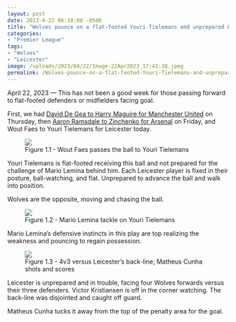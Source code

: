 ```yaml
---
layout: post
date: 2023-4-22 06:10:00 -0500
title: "Wolves pounce on a flat-footed Youri Tielemans and unprepared Leicester"
categories: 
- "Premier League"
tags:
- "Wolves"
- "Leicester"
image: /uploads/2023/04/22/Image-22Apr2023_17:41:38.jpeg
permalink: /Wolves-pounce-on-a-flat-footed-Youri-Tielemans-and-unprepared-Leicester/
--- 
```


April 22, 2023 — This has not been a good week for those passing forward to flat-footed defenders or midfielders facing goal.

<!---more--->

First, we had [David De Gea to Harry Maguire for Manchester United](https://tacticsjournal.com/David-De-Gea-risky-pass-to-Maguire-facing-goal-costs-Manchester-United/) on Thursday, then [Aaron Ramsdale to Zinchenko for Arsenal](https://tacticsjournal.com/Aaron-Ramsdale-channels-his-inner-David-De-Gea/) on Friday, and Wout Faes to Youri Tielemans for Leicester today. 

<figure>
    <img src="https://tacticsjournal.com/uploads/2023/04/22/Image-22Apr2023_17:41:38.jpeg">
    <figcaption>Figure 1.1 - Wout Faes passes the ball to Youri Tielemans</figcaption>
</figure> 


Youri Tielemans is flat-footed receiving this ball and not prepared for the challenge of Mario Lemina behind him. Each Leicester player is fixed in their posture, ball-watching, and flat. Unprepared to advance the ball and walk into position. 

Wolves are the opposite, moving and chasing the ball. 

<figure>
    <img src="https://tacticsjournal.com/uploads/2023/04/22/Image-22Apr2023_17:42:33.jpeg">
    <figcaption>Figure 1.2 - Mario Lemina tackle on Youri Tielemans</figcaption>
</figure> 

Mario Lemina’s defensive instincts in this play are top realizing the weakness and pouncing to regain possession. 

<figure>
    <img src="https://tacticsjournal.com/uploads/2023/04/22/Image-22Apr2023_17:43:24.jpeg">
    <figcaption>Figure 1.3 - 4v3 versus Leicester’s back-line; Matheus Cunha shots and scores</figcaption>
</figure> 

Leicester is unprepared and in trouble, facing four Wolves forwards versus their three defenders. Victor Kristiansen is off in the corner watching. The back-line was disjointed and caught off guard. 

Matheus Cunha tucks it away from the top of the penalty area for the goal. 
